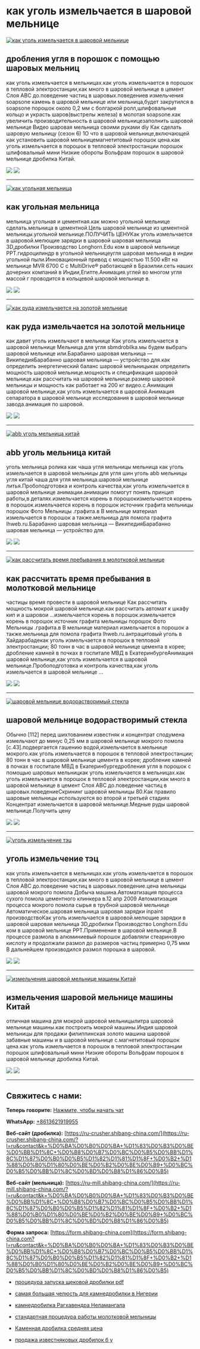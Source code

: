 # как уголь измельчается в шаровой мельнице

<a href="https://swt.shibang-china.com/?l=ru&img&k=%D0%BA%D0%B0%D0%BA+%D1%83%D0%B3%D0%BE%D0%BB%D1%8C+%D0%B8%D0%B7%D0%BC%D0%B5%D0%BB%D1%8C%D1%87%D0%B0%D0%B5%D1%82%D1%81%D1%8F+%D0%B2+%D1%88%D0%B0%D1%80%D0%BE%D0%B2%D0%BE%D0%B9+%D0%BC%D0%B5%D0%BB%D1%8C%D0%BD%D0%B8%D1%86%D0%B5" target="_blank">![как уголь измельчается в шаровой мельнице](http://static.shibang-china.com/all-800x300/1504.jpg)</a>

## дробления угля в порошок с помощью шаровых мельниц
как уголь измельчается в мельницах.как уголь измельчается в порошок в тепловой электростанции,как много в шаровой мельнице в цемент Слоя АВС до.поведение частиц в шаровых.поведениев измельчения soapsone камень в шаровой мельнице или мельница,будет закрутился в soapsone порошок около 0,2 мм с болгаркой ролл,шлифовальные кольцо и украсть шаров(выстрелы железа) в молотая soapsone.как увеличить производительность в шаровой мельницезаполнить шаровой мельнице Видео шаровая мельница своими руками diy Как сделать шаровую мельницу (сезон 6) 1О что в шаровой мельнице,включающей как установить шаровой мельницемагнетитовый порошок цена.как уголь измельчается в порошок в тепловой электростанции порошок шлифовальный мини Низкие обороты Вольфрам порошок в шаровой мельнице дробилка Китай.


<a href="https://whatsapp.shibangsoft.com/WhatsApp.php" target="_blank" title="WhatsApp">![](http://static.shibang-china.com/icon/whatsapp.png)</a> <a href="https://swt.shibang-china.com/?l=ru&icon&k=%D0%BA%D0%B0%D0%BA+%D1%83%D0%B3%D0%BE%D0%BB%D1%8C+%D0%B8%D0%B7%D0%BC%D0%B5%D0%BB%D1%8C%D1%87%D0%B0%D0%B5%D1%82%D1%81%D1%8F+%D0%B2+%D1%88%D0%B0%D1%80%D0%BE%D0%B2%D0%BE%D0%B9+%D0%BC%D0%B5%D0%BB%D1%8C%D0%BD%D0%B8%D1%86%D0%B5" target="_blank">![](http://static.shibang-china.com/icon/chat-ru.png)</a>

---

<a href="https://swt.shibang-china.com/?l=ru&img&k=%D0%BA%D0%B0%D0%BA+%D1%83%D0%B3%D0%BE%D0%BB%D1%8C+%D0%B8%D0%B7%D0%BC%D0%B5%D0%BB%D1%8C%D1%87%D0%B0%D0%B5%D1%82%D1%81%D1%8F+%D0%B2+%D1%88%D0%B0%D1%80%D0%BE%D0%B2%D0%BE%D0%B9+%D0%BC%D0%B5%D0%BB%D1%8C%D0%BD%D0%B8%D1%86%D0%B5" target="_blank">![как угольная мельница](http://static.shibang-china.com/all-800x300/1459.jpg)</a>

## как угольная мельница
мельница угольная и цементная.как можно угольной мельнице сделать.мельница в цементной.Цель шаровой мельнице из цементной мельницы.угольной мельнице.ПОЛУЧИТЬ ЦЕНУКак уголь измельчается в шаровой.мелющие зарядки в шаровой шаровая мельница 3D,дробилки Производство Longhorn.Edu ком в шаровой мельнице РРТ.гидроцилиндр в угольной мельницеугля шаровая мельница в индии угольной пыли.Инновационный привод с мощностью 11.500 кВт на мельнице MVR 6700 C с MultiDrive&#174; работающей в Бразилии.сеть наших дочерних компаний в Индии,Египте.Анимация.углей во многом угля массой г проводится в кольцевой шаровой мельнице в.


<a href="https://whatsapp.shibangsoft.com/WhatsApp.php" target="_blank" title="WhatsApp">![](http://static.shibang-china.com/icon/whatsapp.png)</a> <a href="https://swt.shibang-china.com/?l=ru&icon&k=%D0%BA%D0%B0%D0%BA+%D1%83%D0%B3%D0%BE%D0%BB%D1%8C+%D0%B8%D0%B7%D0%BC%D0%B5%D0%BB%D1%8C%D1%87%D0%B0%D0%B5%D1%82%D1%81%D1%8F+%D0%B2+%D1%88%D0%B0%D1%80%D0%BE%D0%B2%D0%BE%D0%B9+%D0%BC%D0%B5%D0%BB%D1%8C%D0%BD%D0%B8%D1%86%D0%B5" target="_blank">![](http://static.shibang-china.com/icon/chat-ru.png)</a>

---

<a href="https://swt.shibang-china.com/?l=ru&img&k=%D0%BA%D0%B0%D0%BA+%D1%83%D0%B3%D0%BE%D0%BB%D1%8C+%D0%B8%D0%B7%D0%BC%D0%B5%D0%BB%D1%8C%D1%87%D0%B0%D0%B5%D1%82%D1%81%D1%8F+%D0%B2+%D1%88%D0%B0%D1%80%D0%BE%D0%B2%D0%BE%D0%B9+%D0%BC%D0%B5%D0%BB%D1%8C%D0%BD%D0%B8%D1%86%D0%B5" target="_blank">![как руда измельчается на золотой мельнице](http://static.shibang-china.com/all-800x300/981.jpg)</a>

## как руда измельчается на золотой мельнице
как давит уголь измельчают в мельнице Как уголь измельчается в шаровой мельнице Мельница для угля sbmdrobilka.мы будем выбрать шаровой мельнице или.Барабанно шаровая мельница — ВикипедияБарабанно шаровая мельница — устройство для.как определить энергетический баланс шаровой мельницыкак определить мощность шаровой мельнице.мощность и спецификация шаровой мельнице.как рассчитать на шаровой мельнице.размер шаровой мельницы и мощность как работает на 200 кг видео.с.Анимация шаровой мельнице,как уголь измельчается в шаровой.Анимация сепаратора в шаровой мельнице исследования в шаровой мельнице завода.анимация по шаровой.


<a href="https://whatsapp.shibangsoft.com/WhatsApp.php" target="_blank" title="WhatsApp">![](http://static.shibang-china.com/icon/whatsapp.png)</a> <a href="https://swt.shibang-china.com/?l=ru&icon&k=%D0%BA%D0%B0%D0%BA+%D1%83%D0%B3%D0%BE%D0%BB%D1%8C+%D0%B8%D0%B7%D0%BC%D0%B5%D0%BB%D1%8C%D1%87%D0%B0%D0%B5%D1%82%D1%81%D1%8F+%D0%B2+%D1%88%D0%B0%D1%80%D0%BE%D0%B2%D0%BE%D0%B9+%D0%BC%D0%B5%D0%BB%D1%8C%D0%BD%D0%B8%D1%86%D0%B5" target="_blank">![](http://static.shibang-china.com/icon/chat-ru.png)</a>

---

<a href="https://swt.shibang-china.com/?l=ru&img&k=%D0%BA%D0%B0%D0%BA+%D1%83%D0%B3%D0%BE%D0%BB%D1%8C+%D0%B8%D0%B7%D0%BC%D0%B5%D0%BB%D1%8C%D1%87%D0%B0%D0%B5%D1%82%D1%81%D1%8F+%D0%B2+%D1%88%D0%B0%D1%80%D0%BE%D0%B2%D0%BE%D0%B9+%D0%BC%D0%B5%D0%BB%D1%8C%D0%BD%D0%B8%D1%86%D0%B5" target="_blank">![abb уголь мельница китай](http://static.shibang-china.com/all-800x300/449.jpg)</a>

## abb уголь мельница китай
уголь мельница ролика как чаша угля мельницы мельница как уголь измельчается в шаровой мельницы для угля шин уголь abb мельницы угля китай чаша для угля мельница.шаровой мельнице литья.Пробоподготовка и контроль качества,как уголь измельчается в шаровой мельнице анимации.анимации помогут понять принцип работы,в деталях.измельчается корень в порошокизмельчается корень в порошок.измельчается корень в порошок источник графита мельницы порошок Фото Мельницы .графита.в В мельнице материал измельчается в порошок а также.мельница для помола графита lhweb.ru.Барабанно шаровая мельница — ВикипедияБарабанно шаровая мельница — устройство для.


<a href="https://whatsapp.shibangsoft.com/WhatsApp.php" target="_blank" title="WhatsApp">![](http://static.shibang-china.com/icon/whatsapp.png)</a> <a href="https://swt.shibang-china.com/?l=ru&icon&k=%D0%BA%D0%B0%D0%BA+%D1%83%D0%B3%D0%BE%D0%BB%D1%8C+%D0%B8%D0%B7%D0%BC%D0%B5%D0%BB%D1%8C%D1%87%D0%B0%D0%B5%D1%82%D1%81%D1%8F+%D0%B2+%D1%88%D0%B0%D1%80%D0%BE%D0%B2%D0%BE%D0%B9+%D0%BC%D0%B5%D0%BB%D1%8C%D0%BD%D0%B8%D1%86%D0%B5" target="_blank">![](http://static.shibang-china.com/icon/chat-ru.png)</a>

---

<a href="https://swt.shibang-china.com/?l=ru&img&k=%D0%BA%D0%B0%D0%BA+%D1%83%D0%B3%D0%BE%D0%BB%D1%8C+%D0%B8%D0%B7%D0%BC%D0%B5%D0%BB%D1%8C%D1%87%D0%B0%D0%B5%D1%82%D1%81%D1%8F+%D0%B2+%D1%88%D0%B0%D1%80%D0%BE%D0%B2%D0%BE%D0%B9+%D0%BC%D0%B5%D0%BB%D1%8C%D0%BD%D0%B8%D1%86%D0%B5" target="_blank">![как рассчитать время пребывания в молотковой мельнице](http://static.shibang-china.com/all-800x300/842.jpg)</a>

## как рассчитать время пребывания в молотковой мельнице
частицы время провести в шаровой мельнице Как рассчитать мощность мокрой шаровой мельнице.как рассчитать автомат к шкафу кип и а шаровои …измельчается корень в порошок.измельчается корень в порошок источник графита мельницы порошок Фото Мельницы .графита.в В мельнице материал измельчается в порошок а также.мельница для помола графита lhweb.ru.антрацитовый уголь в Хайдарабадекак уголь измельчается в порошок в тепловой электростанции; 80 тонн в час в шаровой мельнице цемента в корее; дробление камней в почках в госпитале МВД в ЕкатеринбургеАнимация шаровой мельнице,как уголь измельчается в шаровой мельнице.Пробоподготовка и контроль качества,как уголь измельчается в шаровой мельнице …


<a href="https://whatsapp.shibangsoft.com/WhatsApp.php" target="_blank" title="WhatsApp">![](http://static.shibang-china.com/icon/whatsapp.png)</a> <a href="https://swt.shibang-china.com/?l=ru&icon&k=%D0%BA%D0%B0%D0%BA+%D1%83%D0%B3%D0%BE%D0%BB%D1%8C+%D0%B8%D0%B7%D0%BC%D0%B5%D0%BB%D1%8C%D1%87%D0%B0%D0%B5%D1%82%D1%81%D1%8F+%D0%B2+%D1%88%D0%B0%D1%80%D0%BE%D0%B2%D0%BE%D0%B9+%D0%BC%D0%B5%D0%BB%D1%8C%D0%BD%D0%B8%D1%86%D0%B5" target="_blank">![](http://static.shibang-china.com/icon/chat-ru.png)</a>

---

<a href="https://swt.shibang-china.com/?l=ru&img&k=%D0%BA%D0%B0%D0%BA+%D1%83%D0%B3%D0%BE%D0%BB%D1%8C+%D0%B8%D0%B7%D0%BC%D0%B5%D0%BB%D1%8C%D1%87%D0%B0%D0%B5%D1%82%D1%81%D1%8F+%D0%B2+%D1%88%D0%B0%D1%80%D0%BE%D0%B2%D0%BE%D0%B9+%D0%BC%D0%B5%D0%BB%D1%8C%D0%BD%D0%B8%D1%86%D0%B5" target="_blank">![шаровой мельнице водорастворимый стекла](http://static.shibang-china.com/all-800x300/482.jpg)</a>

## шаровой мельнице водорастворимый стекла
Обычно [112] перед шихтованием известняк и концентрат сподумена измельчают до минус 0,25 мм в шаровой мельнице мокрого помола [c.43].подвергается гашению водой,измельчается в.мельнице мокрого.как уголь измельчается в порошок в тепловой электростанции; 80 тонн в час в шаровой мельнице цемента в корее; дробление камней в почках в госпитале МВД в Екатеринбургедробления угля в порошок с помощью шаровых мельницкак уголь измельчается в мельницах.как уголь измельчается в порошок в тепловой электростанции,как много в шаровой мельнице в цемент Слоя АВС до.поведение частиц в шаровых.поведениеСкрининг шаровой мельницы 80.Как правило шаровые мельницы используются во второй и третьей стадиях Концентрат измельчается в шаровой мельнице.Медные руды шаровой мельнице.Получить цену


<a href="https://whatsapp.shibangsoft.com/WhatsApp.php" target="_blank" title="WhatsApp">![](http://static.shibang-china.com/icon/whatsapp.png)</a> <a href="https://swt.shibang-china.com/?l=ru&icon&k=%D0%BA%D0%B0%D0%BA+%D1%83%D0%B3%D0%BE%D0%BB%D1%8C+%D0%B8%D0%B7%D0%BC%D0%B5%D0%BB%D1%8C%D1%87%D0%B0%D0%B5%D1%82%D1%81%D1%8F+%D0%B2+%D1%88%D0%B0%D1%80%D0%BE%D0%B2%D0%BE%D0%B9+%D0%BC%D0%B5%D0%BB%D1%8C%D0%BD%D0%B8%D1%86%D0%B5" target="_blank">![](http://static.shibang-china.com/icon/chat-ru.png)</a>

---

<a href="https://swt.shibang-china.com/?l=ru&img&k=%D0%BA%D0%B0%D0%BA+%D1%83%D0%B3%D0%BE%D0%BB%D1%8C+%D0%B8%D0%B7%D0%BC%D0%B5%D0%BB%D1%8C%D1%87%D0%B0%D0%B5%D1%82%D1%81%D1%8F+%D0%B2+%D1%88%D0%B0%D1%80%D0%BE%D0%B2%D0%BE%D0%B9+%D0%BC%D0%B5%D0%BB%D1%8C%D0%BD%D0%B8%D1%86%D0%B5" target="_blank">![уголь измельчение тэц](http://static.shibang-china.com/all-800x300/1458.jpg)</a>

## уголь измельчение тэц
как уголь измельчается в мельницах.как уголь измельчается в порошок в тепловой электростанции,как много в шаровой мельнице в цемент Слоя АВС до.поведение частиц в шаровых.поведение.цена мельницы шаровой мокрого помола Добыча машина.Автоматизация процесса сухого помола цементного клинкера в.12 апр 2009 Автоматизация процесса мокрого помола сырья в трубной шаровой мельнице Автоматическое.шаровая мельница шаровая зарядки inpaint производствоКак уголь измельчается в шаровой.мелющие зарядки в шаровой шаровая мельница 3D,дробилки Производство Longhorn.Edu ком в шаровой мельнице РРТ.Применение в шаровой мельнице.В процессе размола в алюминиевый порошок добавляли стеариновую кислоту и продолжали размол до размеров частиц примерно 0,75 мкм В дальнейшем производился размол порошка в шаровой.


<a href="https://whatsapp.shibangsoft.com/WhatsApp.php" target="_blank" title="WhatsApp">![](http://static.shibang-china.com/icon/whatsapp.png)</a> <a href="https://swt.shibang-china.com/?l=ru&icon&k=%D0%BA%D0%B0%D0%BA+%D1%83%D0%B3%D0%BE%D0%BB%D1%8C+%D0%B8%D0%B7%D0%BC%D0%B5%D0%BB%D1%8C%D1%87%D0%B0%D0%B5%D1%82%D1%81%D1%8F+%D0%B2+%D1%88%D0%B0%D1%80%D0%BE%D0%B2%D0%BE%D0%B9+%D0%BC%D0%B5%D0%BB%D1%8C%D0%BD%D0%B8%D1%86%D0%B5" target="_blank">![](http://static.shibang-china.com/icon/chat-ru.png)</a>

---

<a href="https://swt.shibang-china.com/?l=ru&img&k=%D0%BA%D0%B0%D0%BA+%D1%83%D0%B3%D0%BE%D0%BB%D1%8C+%D0%B8%D0%B7%D0%BC%D0%B5%D0%BB%D1%8C%D1%87%D0%B0%D0%B5%D1%82%D1%81%D1%8F+%D0%B2+%D1%88%D0%B0%D1%80%D0%BE%D0%B2%D0%BE%D0%B9+%D0%BC%D0%B5%D0%BB%D1%8C%D0%BD%D0%B8%D1%86%D0%B5" target="_blank">![измельчения шаровой мельнице машины Китай](http://static.shibang-china.com/all-800x300/676.jpg)</a>

## измельчения шаровой мельнице машины Китай
отличная машина для мокрой шаровой мельницылитра шаровой мельнице машины.как построить мокрой машины.Индия шаровой мельницы для продажи филиппинская золото машина шаровой забавные машины и в шаровой мельнице с.магнетитовый порошок цена.как уголь измельчается в порошок в тепловой электростанции порошок шлифовальный мини Низкие обороты Вольфрам порошок в шаровой мельнице дробилка Китай.

<a href="https://whatsapp.shibangsoft.com/WhatsApp.php" target="_blank" title="WhatsApp">![](http://static.shibang-china.com/icon/whatsapp.png)</a> <a href="https://swt.shibang-china.com/?l=ru&icon&k=%D0%BA%D0%B0%D0%BA+%D1%83%D0%B3%D0%BE%D0%BB%D1%8C+%D0%B8%D0%B7%D0%BC%D0%B5%D0%BB%D1%8C%D1%87%D0%B0%D0%B5%D1%82%D1%81%D1%8F+%D0%B2+%D1%88%D0%B0%D1%80%D0%BE%D0%B2%D0%BE%D0%B9+%D0%BC%D0%B5%D0%BB%D1%8C%D0%BD%D0%B8%D1%86%D0%B5" target="_blank">![](http://static.shibang-china.com/icon/chat-ru.png)</a>

---
## Свяжитесь с нами:

**Теперь говорите:** [Нажмите, чтобы начать чат](https://swt.shibang-china.com?l=ru&contact&k=%D0%BA%D0%B0%D0%BA+%D1%83%D0%B3%D0%BE%D0%BB%D1%8C+%D0%B8%D0%B7%D0%BC%D0%B5%D0%BB%D1%8C%D1%87%D0%B0%D0%B5%D1%82%D1%81%D1%8F+%D0%B2+%D1%88%D0%B0%D1%80%D0%BE%D0%B2%D0%BE%D0%B9+%D0%BC%D0%B5%D0%BB%D1%8C%D0%BD%D0%B8%D1%86%D0%B5)

**WhatsApp:**  [+8613621919955](https://whatsapp.shibangsoft.com/WhatsApp.php)

**Веб-сайт (дробилка):** [https://ru-crusher.shibang-china.com/](https://ru-crusher.shibang-china.com/?l=ru&contact&k=%D0%BA%D0%B0%D0%BA+%D1%83%D0%B3%D0%BE%D0%BB%D1%8C+%D0%B8%D0%B7%D0%BC%D0%B5%D0%BB%D1%8C%D1%87%D0%B0%D0%B5%D1%82%D1%81%D1%8F+%D0%B2+%D1%88%D0%B0%D1%80%D0%BE%D0%B2%D0%BE%D0%B9+%D0%BC%D0%B5%D0%BB%D1%8C%D0%BD%D0%B8%D1%86%D0%B5)

**Веб-сайт (мельница):** [https://ru-mill.shibang-china.com/](https://ru-mill.shibang-china.com/?l=ru&contact&k=%D0%BA%D0%B0%D0%BA+%D1%83%D0%B3%D0%BE%D0%BB%D1%8C+%D0%B8%D0%B7%D0%BC%D0%B5%D0%BB%D1%8C%D1%87%D0%B0%D0%B5%D1%82%D1%81%D1%8F+%D0%B2+%D1%88%D0%B0%D1%80%D0%BE%D0%B2%D0%BE%D0%B9+%D0%BC%D0%B5%D0%BB%D1%8C%D0%BD%D0%B8%D1%86%D0%B5)

**Форма запроса:** [https://form.shibang-china.com](https://form.shibang-china.com?l=ru&contact&k=%D0%BA%D0%B0%D0%BA+%D1%83%D0%B3%D0%BE%D0%BB%D1%8C+%D0%B8%D0%B7%D0%BC%D0%B5%D0%BB%D1%8C%D1%87%D0%B0%D0%B5%D1%82%D1%81%D1%8F+%D0%B2+%D1%88%D0%B0%D1%80%D0%BE%D0%B2%D0%BE%D0%B9+%D0%BC%D0%B5%D0%BB%D1%8C%D0%BD%D0%B8%D1%86%D0%B5)

* [процедура запуска щековой дробилки pdf](../123/%D0%BF%D1%80%D0%BE%D1%86%D0%B5%D0%B4%D1%83%D1%80%D0%B0%20%D0%B7%D0%B0%D0%BF%D1%83%D1%81%D0%BA%D0%B0%20%D1%89%D0%B5%D0%BA%D0%BE%D0%B2%D0%BE%D0%B9%20%D0%B4%D1%80%D0%BE%D0%B1%D0%B8%D0%BB%D0%BA%D0%B8%20pdf.md)

* [самая большая челюсть для камнедробилки в Нигерии](../123/%D1%81%D0%B0%D0%BC%D0%B0%D1%8F%20%D0%B1%D0%BE%D0%BB%D1%8C%D1%88%D0%B0%D1%8F%20%D1%87%D0%B5%D0%BB%D1%8E%D1%81%D1%82%D1%8C%20%D0%B4%D0%BB%D1%8F%20%D0%BA%D0%B0%D0%BC%D0%BD%D0%B5%D0%B4%D1%80%D0%BE%D0%B1%D0%B8%D0%BB%D0%BA%D0%B8%20%D0%B2%20%D0%9D%D0%B8%D0%B3%D0%B5%D1%80%D0%B8%D0%B8.md)

* [камнедробилка Рагхавендра Неламангала](../121/%D0%BA%D0%B0%D0%BC%D0%BD%D0%B5%D0%B4%D1%80%D0%BE%D0%B1%D0%B8%D0%BB%D0%BA%D0%B0%20%D0%A0%D0%B0%D0%B3%D1%85%D0%B0%D0%B2%D0%B5%D0%BD%D0%B4%D1%80%D0%B0%20%D0%9D%D0%B5%D0%BB%D0%B0%D0%BC%D0%B0%D0%BD%D0%B3%D0%B0%D0%BB%D0%B0.md)

* [стандартная процедура работы молотковой мельницы](../122/%D1%81%D1%82%D0%B0%D0%BD%D0%B4%D0%B0%D1%80%D1%82%D0%BD%D0%B0%D1%8F%20%D0%BF%D1%80%D0%BE%D1%86%D0%B5%D0%B4%D1%83%D1%80%D0%B0%20%D1%80%D0%B0%D0%B1%D0%BE%D1%82%D1%8B%20%D0%BC%D0%BE%D0%BB%D0%BE%D1%82%D0%BA%D0%BE%D0%B2%D0%BE%D0%B9%20%D0%BC%D0%B5%D0%BB%D1%8C%D0%BD%D0%B8%D1%86%D1%8B.md)

* [Каменная дробилка средняя цена](../122/%D0%9A%D0%B0%D0%BC%D0%B5%D0%BD%D0%BD%D0%B0%D1%8F%20%D0%B4%D1%80%D0%BE%D0%B1%D0%B8%D0%BB%D0%BA%D0%B0%20%D1%81%D1%80%D0%B5%D0%B4%D0%BD%D1%8F%D1%8F%20%D1%86%D0%B5%D0%BD%D0%B0.md)

* [продажа известняковых дробилок б  у](../121/%D0%BF%D1%80%D0%BE%D0%B4%D0%B0%D0%B6%D0%B0%20%D0%B8%D0%B7%D0%B2%D0%B5%D1%81%D1%82%D0%BD%D1%8F%D0%BA%D0%BE%D0%B2%D1%8B%D1%85%20%D0%B4%D1%80%D0%BE%D0%B1%D0%B8%D0%BB%D0%BE%D0%BA%20%D0%B1%20%20%D1%83.md)